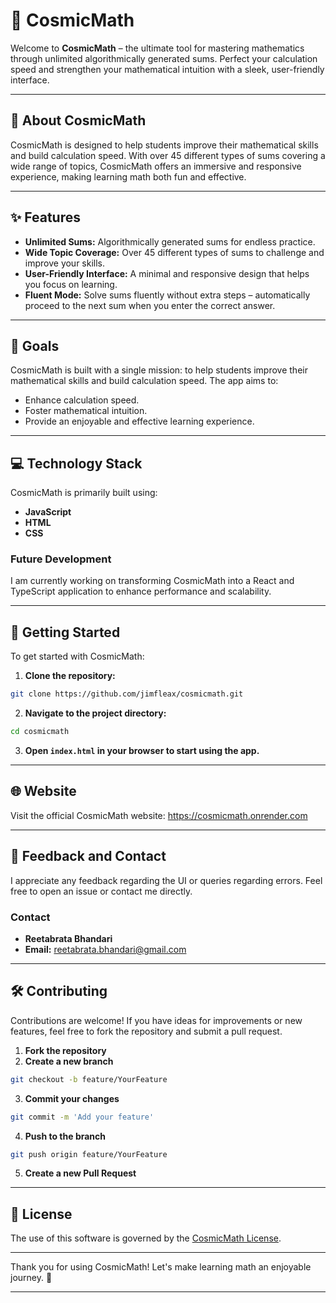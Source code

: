 # 🌌 CosmicMath

Welcome to **CosmicMath** – the ultimate tool for mastering mathematics through unlimited algorithmically generated sums. Perfect your calculation speed and strengthen your mathematical intuition with a sleek, user-friendly interface.

---

## 🚀 About CosmicMath

CosmicMath is designed to help students improve their mathematical skills and build calculation speed. With over 45 different types of sums covering a wide range of topics, CosmicMath offers an immersive and responsive experience, making learning math both fun and effective.

---

## ✨ Features

- **Unlimited Sums:** Algorithmically generated sums for endless practice.
- **Wide Topic Coverage:** Over 45 different types of sums to challenge and improve your skills.
- **User-Friendly Interface:** A minimal and responsive design that helps you focus on learning.
- **Fluent Mode:** Solve sums fluently without extra steps – automatically proceed to the next sum when you enter the correct answer.

---

## 🎯 Goals

CosmicMath is built with a single mission: to help students improve their mathematical skills and build calculation speed. The app aims to:

- Enhance calculation speed.
- Foster mathematical intuition.
- Provide an enjoyable and effective learning experience.

---

## 💻 Technology Stack

CosmicMath is primarily built using:

- **JavaScript**
- **HTML**
- **CSS**

### Future Development

I am currently working on transforming CosmicMath into a React and TypeScript application to enhance performance and scalability.

---

## 🌱 Getting Started

To get started with CosmicMath:

1. **Clone the repository:**
  
  ```bash
  git clone https://github.com/jimfleax/cosmicmath.git
  ```
  
2. **Navigate to the project directory:**
  
  ```bash
  cd cosmicmath
  ```
  
3. **Open `index.html` in your browser to start using the app.**

---

## 🌐 Website

Visit the official CosmicMath website: https://cosmicmath.onrender.com

---

## 💬 Feedback and Contact

I appreciate any feedback regarding the UI or queries regarding errors. Feel free to open an issue or contact me directly.

### Contact

- **Reetabrata Bhandari**
- **Email:** reetabrata.bhandari@gmail.com

---

## 🛠️ Contributing

Contributions are welcome! If you have ideas for improvements or new features, feel free to fork the repository and submit a pull request.

1. **Fork the repository**
2. **Create a new branch**
  
  ```bash
  git checkout -b feature/YourFeature
  ```
  
3. **Commit your changes**
  
  ```bash
  git commit -m 'Add your feature'
  ```
  
4. **Push to the branch**
  
  ```bash
  git push origin feature/YourFeature
  ```
  
5. **Create a new Pull Request**

---

## 📄 License

The use of this software is governed by the [CosmicMath License](LICENSE).

---

Thank you for using CosmicMath! Let's make learning math an enjoyable journey. 🌟

---
